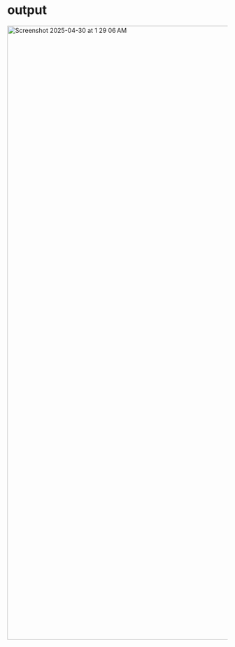 # output

<img width="1403" alt="Screenshot 2025-04-30 at 1 29 06 AM" src="https://github.com/user-attachments/assets/2813add8-e9da-4940-9c0c-ec9e6e1c50c5" />
